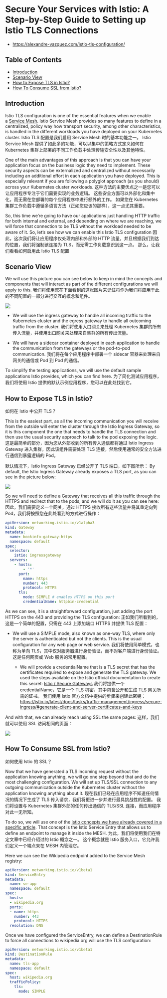 # Secure Your Services with Istio: A Step-by-Step Guide to Setting up Istio TLS Connections

* https://alexandre-vazquez.com/istio-tls-configuration/

## Table of Contents

- [Introduction](https://alexandre-vazquez.com/istio-tls-configuration/#introduction)
- [Scenario View](https://alexandre-vazquez.com/istio-tls-configuration/#scenario-view)
- [How to Expose TLS in Istio?](https://alexandre-vazquez.com/istio-tls-configuration/#how-to-expose-tls-in-istio)
- [How To Consume SSL from Istio?](https://alexandre-vazquez.com/istio-tls-configuration/#how-to-consume-ssl-from-istio)

## Introduction

Istio TLS configuration is one of the essential features when we enable a [Service Mesh](https://alexandre-vazquez.com/tag/service-mesh/). Istio Service Mesh provides so many features to define in a centralized, policy way how transport security, among other characteristics, is handled in the different workloads you have deployed on your Kubernetes cluster.
Istio TLS 配置是我们启用 Service Mesh 时的基本功能之一。
Istio Service Mesh 提供了如此多的功能，可以以集中的策略方式定义如何在 Kubernetes 集群上部署的不同工作负载中处理传输安全性以及其他特性。

One of the main advantages of this approach is that you can have your application focus on the business logic they need to implement. These security aspects can be externalized and centralized without necessarily including an additional effort in each application you have deployed. This is especially relevant if you are following a polyglot approach (as you should) across your Kubernetes cluster workloads.
这种方法的主要优点之一是您可以让应用程序专注于它们需要实现的业务逻辑。
这些安全方面可以外部化和集中化，而无需在您部署的每个应用程序中进行额外的工作。
如果您在 Kubernetes 集群工作负载中遵循多语言方法（正如您应该的那样），这一点尤其重要。

So, this time we’re going to have our applications just handling HTTP traffic for both internal and external, and depending on where we are reaching, we will force that connection to be TLS without the workload needed to be aware of it. So, let’s see how we can enable this Istio TLS configuration
因此，这次我们将让应用程序仅处理内部和外部的 HTTP 流量，并且根据我们到达的位置，我们将强制该连接为 TLS，而无需工作负载意识到这一点。
那么，让我们看看如何启用此 Istio TLS 配置

## Scenario View

We will use this picture you can see below to keep in mind the concepts and components that will interact as part of the different configurations we will apply to this.
我们将使用您在下面看到的这张图片来记住将作为我们将应用于此的不同配置的一部分进行交互的概念和组件。

![](../images/Istio-Overview-1.webp)

- We will use the ingress gateway to handle all incoming traffic to the Kubernetes cluster and the egress gateway to handle all outcoming traffic from the cluster.
  我们将使用入口网关来处理 Kubernetes 集群的所有传入流量，并使用出口网关来处理来自集群的所有传出流量。

- We will have a sidecar container deployed in each application to handle the communication from the gateways or the pod-to-pod communication.
  我们将在每个应用程序中部署一个 sidecar 容器来处理来自网关的通信或 Pod 到 Pod 的通信。

To simplify the testing applications, we will use the default sample applications Istio provides, which you can find here.[](https://alexandre-vazquez.com/istio-tls-configuration/# "MISSING LINK")
为了简化测试应用程序，我们将使用 Istio 提供的默认示例应用程序，您可以在此处找到它。

## How to Expose TLS in Istio?
如何在 Istio 中公开 TLS？

This is the easiest part, as all the incoming communication you will receive from the outside will enter the cluster through the Istio Ingress Gateway, so it is this component the one that needs to handle the TLS connection and then use the usual security approach to talk to the pod exposing the logic.
这是最简单的部分，因为您从外部收到的所有传入通信都将通过 Istio Ingress Gateway 进入集群，因此该组件需要处理 TLS 连接，然后使用通常的安全方法进行通信到暴露逻辑的 Pod。

默认情况下，Istio Ingress Gateway 已经公开了 TLS 端口，如下图所示：
By default, the Istio Ingress Gateway already exposes a TLS port, as you can see in the picture below:


![](../images/Screenshot20221224161816@2x.webp)

So we will need to define a Gateway that receives all this traffic through the HTTPS and redirect that to the pods, and we will do it as you can see here:
因此，我们需要定义一个网关，通过 HTTPS 接收所有这些流量并将其重定向到 Pod，我们将按照您在此处看到的方式进行操作：

```yaml
apiVersion: networking.istio.io/v1alpha3
kind: Gateway
metadata:
  name: bookinfo-gateway-https
  namespace: default
spec:
  selector:
    istio: ingressgateway
  servers:
    - hosts:
        - '*'
      port:
        name: https
        number: 443
        protocol: HTTPS
      tls:
        mode: SIMPLE # enables HTTPS on this port
        credentialName: httpbin-credential
```

As we can see, it is a straightforward configuration, just adding the port HTTPS on the 443 and providing the TLS configuration:
正如我们所看到的，这是一个简单的配置，只需在 443 上添加端口 HTTPS 并提供 TLS 配置：

- We will use a SIMPLE mode, also known as one-way TLS, where only the server is authenticated but not the clients. This is the usual configuration for any web page or web service.
  我们将使用简单模式，也称为单向 TLS，其中仅对服务器进行身份验证，而不对客户端进行身份验证。这是任何网页或 Web 服务的常用配置。

  - We will provide a credentialName that is a TLS secret that has the certificates required to expose and generate the TLS gateway. We used the steps available on the Istio official documentation to create this secret: [Istio / Secure Gateways](https://istio.io/latest/docs/tasks/traffic-management/ingress/secure-ingress/#generate-client-and-server-certificates-and-keys)
    我们将提供一个 credentialName，它是一个 TLS 机密，其中包含公开和生成 TLS 网关所需的证书。 我们使用 Istio 官方文档中提供的步骤来创建此密钥：https://istio.io/latest/docs/tasks/traffic-management/ingress/secure-ingress/#generate-client-and-server-certificates-and-keys

And with that, we can already reach using SSL the same pages:
这样，我们就可以使用 SSL 访问相同的页面：

![](../images/Screenshot20221224171301@2x.webp)

## How To Consume SSL from Istio?
如何使用 Istio 的 SSL？

Now that we have generated a TLS incoming request without the application knowing anything, we will go one step beyond that and do the most challenging configuration. We will set up TLS/SSL connection to any outgoing communication outside the Kubernetes cluster without the application knowing anything about it.
现在我们已经在应用程序不知道任何情况的情况下生成了 TLS 传入请求，我们将更进一步并进行最具挑战性的配置。
我们将设置与 Kubernetes 集群外部的任何传出通信的 TLS/SSL 连接，而应用程序对此一无所知。

To do so, we will use one of the [Istio concepts we have already covered in a specific article](https://alexandre-vazquez.com/istio-serviceentry/). That concept is the Istio Service Entry that allows us to define an endpoint to manage it inside the MESH.
为此，我们将使用我们在特定文章中已经介绍过的 Istio 概念之一。 这个概念就是 Istio 服务入口，它允许我们定义一个端点来在 MESH 内管理它。

Here we can see the Wikipedia endpoint added to the Service Mesh registry:

```yaml
apiVersion: networking.istio.io/v1beta1
kind: ServiceEntry
metadata:
  name: se-app
  namespace: default
spec:
  hosts:
  - wikipedia.org
  ports:
  - name: https
    number: 443
    protocol: HTTPS
  resolution: DNS
```

Once we have configured the ServiceEntry, we can define a DestinationRule to force all connections to wikipedia.org will use the TLS configuration:

```yaml
apiVersion: networking.istio.io/v1beta1
kind: DestinationRule
metadata:
  name: tls-app
  namespace: default
spec:
  host: wikipedia.org
  trafficPolicy:
    tls:
      mode: SIMPLE
```
